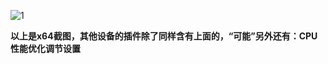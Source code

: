 ![1](https://user-images.githubusercontent.com/73426989/170863249-1cb9cdad-c5cf-4f4a-844d-40c07828a383.png)           

**以上是x64截图，其他设备的插件除了同样含有上面的，“可能”另外还有：CPU性能优化调节设置**   
